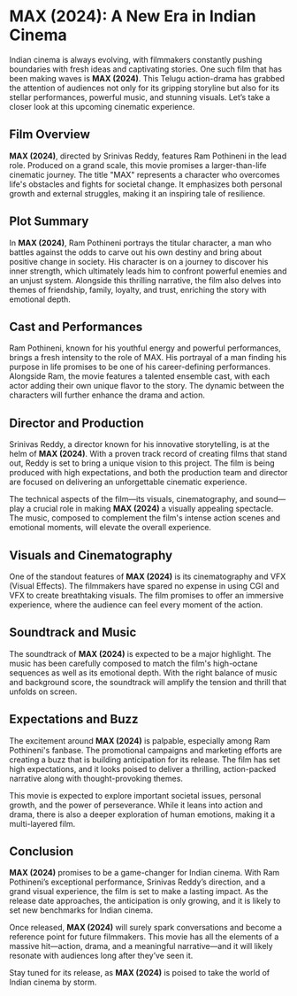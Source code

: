 # MAX (2024): A New Era in Indian Cinema

Indian cinema is always evolving, with filmmakers constantly pushing boundaries with fresh ideas and captivating stories. One such film that has been making waves is **MAX (2024)**. This Telugu action-drama has grabbed the attention of audiences not only for its gripping storyline but also for its stellar performances, powerful music, and stunning visuals. Let’s take a closer look at this upcoming cinematic experience.

## Film Overview

**MAX (2024)**, directed by Srinivas Reddy, features Ram Pothineni in the lead role. Produced on a grand scale, this movie promises a larger-than-life cinematic journey. The title "MAX" represents a character who overcomes life's obstacles and fights for societal change. It emphasizes both personal growth and external struggles, making it an inspiring tale of resilience.

## Plot Summary

In **MAX (2024)**, Ram Pothineni portrays the titular character, a man who battles against the odds to carve out his own destiny and bring about positive change in society. His character is on a journey to discover his inner strength, which ultimately leads him to confront powerful enemies and an unjust system. Alongside this thrilling narrative, the film also delves into themes of friendship, family, loyalty, and trust, enriching the story with emotional depth.

## Cast and Performances

Ram Pothineni, known for his youthful energy and powerful performances, brings a fresh intensity to the role of MAX. His portrayal of a man finding his purpose in life promises to be one of his career-defining performances. Alongside Ram, the movie features a talented ensemble cast, with each actor adding their own unique flavor to the story. The dynamic between the characters will further enhance the drama and action.

## Director and Production

Srinivas Reddy, a director known for his innovative storytelling, is at the helm of **MAX (2024)**. With a proven track record of creating films that stand out, Reddy is set to bring a unique vision to this project. The film is being produced with high expectations, and both the production team and director are focused on delivering an unforgettable cinematic experience.

The technical aspects of the film—its visuals, cinematography, and sound—play a crucial role in making **MAX (2024)** a visually appealing spectacle. The music, composed to complement the film's intense action scenes and emotional moments, will elevate the overall experience.

## Visuals and Cinematography

One of the standout features of **MAX (2024)** is its cinematography and VFX (Visual Effects). The filmmakers have spared no expense in using CGI and VFX to create breathtaking visuals. The film promises to offer an immersive experience, where the audience can feel every moment of the action.

## Soundtrack and Music

The soundtrack of **MAX (2024)** is expected to be a major highlight. The music has been carefully composed to match the film's high-octane sequences as well as its emotional depth. With the right balance of music and background score, the soundtrack will amplify the tension and thrill that unfolds on screen.

## Expectations and Buzz

The excitement around **MAX (2024)** is palpable, especially among Ram Pothineni's fanbase. The promotional campaigns and marketing efforts are creating a buzz that is building anticipation for its release. The film has set high expectations, and it looks poised to deliver a thrilling, action-packed narrative along with thought-provoking themes.

This movie is expected to explore important societal issues, personal growth, and the power of perseverance. While it leans into action and drama, there is also a deeper exploration of human emotions, making it a multi-layered film.

## Conclusion

**MAX (2024)** promises to be a game-changer for Indian cinema. With Ram Pothineni’s exceptional performance, Srinivas Reddy’s direction, and a grand visual experience, the film is set to make a lasting impact. As the release date approaches, the anticipation is only growing, and it is likely to set new benchmarks for Indian cinema.

Once released, **MAX (2024)** will surely spark conversations and become a reference point for future filmmakers. This movie has all the elements of a massive hit—action, drama, and a meaningful narrative—and it will likely resonate with audiences long after they’ve seen it.

Stay tuned for its release, as **MAX (2024)** is poised to take the world of Indian cinema by storm.
```
